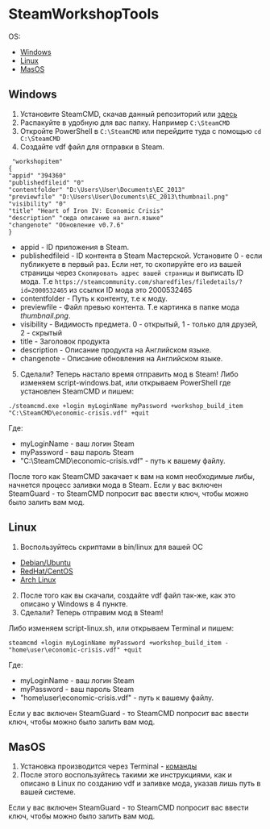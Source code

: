 # SteamWorkshopTools

OS:
- [Windows](#Windows)
- [Linux](#Linux)
- [MasOS](#MasOS)


## Windows
1. Установите SteamCMD, скачав данный репозиторий или [здесь](https://steamcdn-a.akamaihd.net/client/installer/steamcmd.zip)
2. Распакуйте в удобную для вас папку. Например ``C:\SteamCMD``
3. Откройте PowerShell в ``C:\SteamCMD`` или перейдите туда с помощью ``cd C:\SteamCMD``
4. Создайте vdf файл для отправки в Steam.
```
 "workshopitem"
{
"appid" "394360" 
"publishedfileid" "0"
"contentfolder" "D:\Users\User\Documents\EC_2013"
"previewfile" "D:\Users\User\Documents\EC_2013\thumbnail.png"
"visibility" "0"
"title" "Heart of Iron IV: Economic Crisis"
"description" "сюда описание на англ.языке"
"changenote" "Обновление v0.7.6"
}
```
- appid - ID приложения в Steam.
- publishedfileid - ID контента в Steam Мастерской. Установите 0 - если публикуете в первый раз. Если нет, то скопируйте его из вашей страницы через ``Скопировать адрес вашей страницы`` и выписать ID мода. 
Т.е ``https://steamcommunity.com/sharedfiles/filedetails/?id=2000532465`` из ссылки ID мода это 2000532465
- contentfolder - Путь к контенту, т.е к моду.
- previewfile - Файл превью контента. Т.е картинка в папке мода *thumbnail.png*.
- visibility - Видимость предмета. 0 - открытый, 1 - только для друзей, 2 - скрытый
- title - Заголовок продукта 
- description - Описание продукта на Английском языке.
- changenote - Описание обновления на Английском языке.
5. Сделали? Теперь настало время отправить мод в Steam! 
Либо изменяем script-windows.bat, или открываем PowerShell где установлен SteamCMD и пишем:

``./steamcmd.exe +login myLoginName myPassword +workshop_build_item "C:\SteamCMD\economic-crisis.vdf" +quit``

Где:
- myLoginName - ваш логин Steam
- myPassword - ваш пароль Steam
- "C:\SteamCMD\economic-crisis.vdf" - путь к вашему файлу.

После того как SteamCMD закачает к вам на комп необходимые либы, начнется процесс заливки мода в Steam. Если у вас включен SteamGuard - то SteamCMD попросит вас ввести ключ, чтобы можно было залить вам мод.


## Linux
1. Воспользуйтесь скриптами в bin/linux для вашей ОС
  - [Debian/Ubuntu](https://github.com/Sepera-okeq/SteamWorkshopTools/blob/main/bin/linux/debian_ubuntu.sh)
  - [RedHat/CentOS](https://github.com/Sepera-okeq/SteamWorkshopTools/blob/main/bin/linux/redhat_centos.sh)
  - [Arch Linux](https://github.com/Sepera-okeq/SteamWorkshopTools/blob/main/bin/linux/arch_linux.sh)
2. После того как вы скачали, создайте vdf файл так-же, как это описано у Windows в 4 пункте.
3. Сделали? Теперь отправим мод в Steam!

Либо изменяем script-linux.sh, или открываем Terminal и пишем:

``steamcmd +login myLoginName myPassword +workshop_build_item - "home\user\economic-crisis.vdf" +quit``

Где:
- myLoginName - ваш логин Steam
- myPassword - ваш пароль Steam
- "home\user\economic-crisis.vdf" - путь к вашему файлу.

Если у вас включен SteamGuard - то SteamCMD попросит вас ввести ключ, чтобы можно было залить вам мод.

## MasOS
1. Установка производится через Terminal - [команды](https://github.com/Sepera-okeq/SteamWorkshopTools/blob/main/bin/macos/macos.txt)
2. После этого воспользуйтесь такими же инструкциями, как и описано в Linux по созданию vdf и заливке мода, указав лишь путь в вашей системе.

Если у вас включен SteamGuard - то SteamCMD попросит вас ввести ключ, чтобы можно было залить вам мод.
